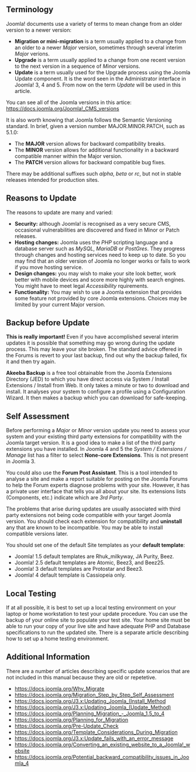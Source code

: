 <!-- Filename: jdocmanual?manual=user&heading=migration&filename=migration-basics.md / Display title: Migration Basics -->

## Terminology

Joomla! documents use a variety of terms to mean change from an older version
to a newer version:

* **Migration or mini-migration** is a term usually applied to a change from
an older to a newer *Major* version, sometimes through several interim *Major*
verions.
* **Upgrade** is a term usually applied to a change from one recent version to
the next version in a sequence of *Minor* versions.
* **Update** is a term usually used for the Upgrade process using the Joomla
Update component. It is the word seen in the Administrator interface in
Joomla! 3, 4 and 5. From now on the term *Update* will be used in this article.

You can see all of the Joomla versions in this artice: https://docs.joomla.org/Joomla!_CMS_versions

It is also worth knowing that Joomla follows the Semantic Versioning standard.
In brief, given a version number MAJOR.MINOR.PATCH, such as 5.1.0:

* The **MAJOR** version allows for backward compatibility breaks.
* The **MINOR** version allows for additional functionality in a backward
compatible manner within the Major version.
* The **PATCH** version allows for backward compatible bug fixes.

There may be additional suffixes such *alpha*, *beta* or *rc*, but not in
stable releases intended for production sites.

## Reasons to Update

The reasons to update are many and varied:

* **Security:** although Joomla! is recognised as a very secure CMS, occasional
vulnerabilities are discovered and fixed in Minor or Patch releases.
* **Hosting changes:** Joomla uses the *PHP* scripting language and a database
server such as *MySQL*, *MariaDB* or *PostGres*. They progress through changes
and hosting services need to keep up to date. So you may find that an older
version of Joomla no longer works or fails to work if you move hosting service.
* **Design changes:** you may wish to make your site look better, work better
with mobile devices and score more highly with search engines. You might have
to meet legal *Accessibility* rquirements.
* **Functionality:** You may wish to use a Joomla extension that provides some
feature not provided by core Joomla extensions. Choices may be limited by your
current Major version.

## Backup before Update

**This is really important!** Even if you have accomplished several interim
updates it is possible that something may go wrong during the update process.
This may leave your site broken. The standard advice offered in the Forums is
revert to your last backup, find out why the backup failed, fix it and then try
again.

**Akeeba Backup** is a free tool obtainable from the Joomla Extensions Directory
(JED) to which you have direct access via System / Install Extensions / Install
from Web. It only takes a minute or two to download and install. It analyses
your system to configure a profile using a Configuration Wizard. It then makes
a backup which you can download for safe-keeping.

## Self Assessment

Before performing a *Major* or *Minor* version update you need to assess your
system and your existing third party extensions for compatibility with the
Joomla target version. It is a good idea to make a list of the third party
extensions you have installed. In Joomla 4 and 5 the *System / Extensions /
Manage* list has a filter to select **None-core Extensions**. This is not
present in Joomla 3.

You could also use the **Forum Post Assistant**. This is a tool intended to
analyse a site and make a report suitable for posting on the Joomla Forums to
help the Forum experts diagnose problems with your site. However, it has a
private user interface that tells you all about your site. Its extensions lists
(Components, etc.) indicate which are *3rd Party*.

The problems that arise during updates are usually associated with third party
extensions not being code compatible with your target Joomla version. You
should check each extension for compatibility and **uninstall** any that are
known to be incompatible. You may be able to install compatible versions later.

You should set one of the default Site templates as your **default template**:

* Joomla! 1.5 default templates are Rhuk_milkyway, JA Purity, Beez.
* Joomla! 2.5 default templates are Atomic, Beez3, and Beez25.
* Joomla! 3 default templates are Protostar and Beez3.
* Joomla! 4 default template is Cassiopeia only.

## Local Testing

If at all possible, it is best to set up a local testing environment on your
laptop or home workstation to test your update procedure. You can use the
backup of your online site to populate your test site. Your home site must be
able to run your copy of your live site and have adequate PHP and Database
specifications to run the updated site. There is a separate article describing
how to set up a home testing environment.

## Additional Information

There are a number of articles describing specific update scenarios that are
not included in this manual because they are old or repetetive.

* https://docs.joomla.org/Why_Migrate
* https://docs.joomla.org/Migration_Step_by_Step_Self_Assessment
* https://docs.joomla.org/J3.x:Updating_Joomla_(Install_Method
* https://docs.joomla.org/J3.x:Updating_Joomla_(Update_Method)
* https://docs.joomla.org/Planning_Migration_-_Joomla_1.5_to_4
* https://docs.joomla.org/Planning_for_Migration
* https://docs.joomla.org/Pre-Update_Check
* https://docs.joomla.org/Template_Considerations_During_Migration
* https://docs.joomla.org/J3.x:Update_fails_with_an_error_message
* https://docs.joomla.org/Converting_an_existing_website_to_a_Joomla!_website
* https://docs.joomla.org/Potential_backward_compatibility_issues_in_Joomla_4
